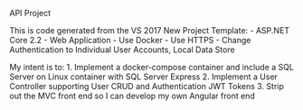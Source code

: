 API Project

This is code generated from the VS 2017 New Project Template:
	-	ASP.NET Core 2.2
	-	Web Application
	-	Use Docker
	-	Use HTTPS
	-	Change Authentication to Individual User Accounts, Local Data Store
	
My intent is to: 
	1.	Implement a docker-compose container and include a SQL Server on Linux container with SQL Server Express
	2.	Implement a User Controller supporting User CRUD and Authentication JWT Tokens
	3.	Strip out the MVC front end so I can develop my own Angular front end
	